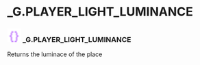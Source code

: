 # _G.PLAYER_LIGHT_LUMINANCE

### <img src="../../.gitbook/assets/global.png" width="32" height="32" /> **_G**.PLAYER_LIGHT_LUMINANCE
Returns the luminace of the place<br>
